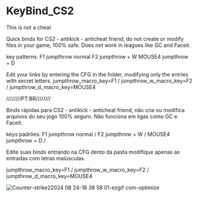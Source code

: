 # KeyBind_CS2

This is not a cheat

Quick binds for CS2 - antikick - anticheat friend, do not create or modify files in your game, 100% safe. 
Does not work in leagues like GC and Faceit. 

key patterns: 
F1 jumpthrow normal
F2  jumpthrow + W
MOUSE4  jumpthrow + D


Edit your links by entering the CFG in the folder, modifying only the entries with secret letters. 
jumpthrow_macro_key=F1 /
jumpthrow_w_macro_key=F2 /
jumpthrow_d_macro_key=MOUSE4 


////////PT:BR////////

Binds rápidas para CS2 - antikick - anticheat friend, não cria ou modifica arquivos do seu jogo 100% seguro.
Não funciona em ligas como GC e Faceit.

keys padrões:
F1 jumpthrow normal /
F2  jumpthrow + W /
MOUSE4  jumpthrow + D /


Edite suas binds entrando na CFG dento da pasta modifique apenas as entradas com letras maiúsculas.

jumpthrow_macro_key=F1 /
jumpthrow_w_macro_key=F2 /
jumpthrow_d_macro_key=MOUSE4


![Counter-strike22024 08 24-18 38 58 01-ezgif com-optimize](https://github.com/user-attachments/assets/affae037-9ead-4588-9339-46cdfff32987)
